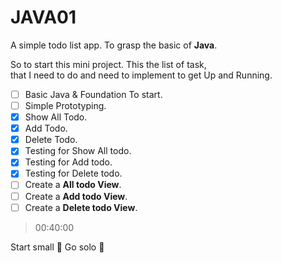 # JAVA01

A simple todo list app. To grasp the basic of **Java**.

So to start this mini project. This the list of task, <br>
that I need to do and need to implement to get Up and Running.

- [ ] Basic Java & Foundation To start.
- [ ] Simple Prototyping.
- [x] Show All Todo.
- [x] Add Todo.
- [x] Delete Todo.
- [x] Testing for Show All todo.
- [x] Testing for Add todo.
- [x] Testing for Delete todo.
- [ ] Create a **All todo View**.
- [ ] Create a **Add todo View**.
- [ ] Create a **Delete todo View**.

> 00:40:00

Start small :dart: Go solo :rocket: